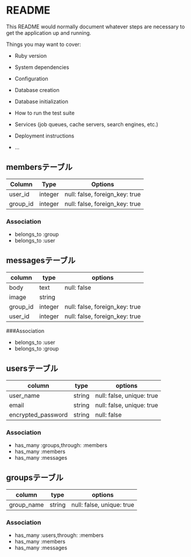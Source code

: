 # README

This README would normally document whatever steps are necessary to get the
application up and running.

Things you may want to cover:

* Ruby version

* System dependencies

* Configuration

* Database creation

* Database initialization

* How to run the test suite

* Services (job queues, cache servers, search engines, etc.)

* Deployment instructions

* ...

## membersテーブル

|Column|Type|Options|
|------|----|-------|
|user_id|integer|null: false, foreign_key: true|
|group_id|integer|null: false, foreign_key: true|

### Association
- belongs_to :group
- belongs_to :user

## messagesテーブル

|column|type|options|
|------|----|-------|
|body|text|null: false|
|image|string|
|group_id|integer|null: false, foreign_key: true|
|user_id|integer|null: false, foreign_key: true|

###Association
- belongs_to :user
- belongs_to :group

## usersテーブル

|column|type|options|
|------|----|-------|
|user_name|string|null: false, unique: true|
|email|string|null: false, unique: true|
|encrypted_password|string|null: false|

### Association
- has_many :groups,through: :members
- has_many :members
- has_many :messages

## groupsテーブル

|column|type|options|
|------|----|-------|
|group_name|string|null: false, unique: true|

### Association
- has_many :users,through: :members
- has_many :members
- has_many :messages
